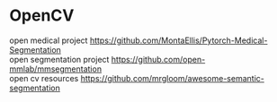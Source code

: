 # OpenCV
open medical project https://github.com/MontaEllis/Pytorch-Medical-Segmentation \
open segmentation project https://github.com/open-mmlab/mmsegmentation  \
open cv resources https://github.com/mrgloom/awesome-semantic-segmentation
